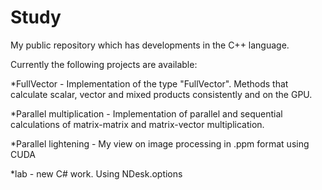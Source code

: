 # Study
My public repository which has developments in the C++ language.

Currently the following projects are available:

*FullVector - Implementation of the type "FullVector". Methods that calculate scalar, vector and mixed products consistently and on the GPU.

*Parallel multiplication - Implementation of parallel and sequential calculations of matrix-matrix and matrix-vector multiplication.

*Parallel lightening - My view on image processing in .ppm format using CUDA

*lab - new C# work. Using NDesk.options 
